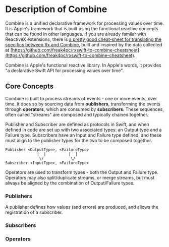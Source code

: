 # Description of Combine

Combine is a unified declarative framework for processing values over time. It is Apple's framework that
is built using the functional reactive concepts that can be found in other languages. If you are already familar
with ReactiveX extensions, there is [a pretty good cheat-sheet for translating the specifics between Rx and Combine](https://medium.com/gett-engineering/rxswift-to-apples-combine-cheat-sheet-e9ce32b14c5b), built and inspired by
the data collected at [https://github.com/freak4pc/rxswift-to-combine-cheatsheet](https://github.com/freak4pc/rxswift-to-combine-cheatsheet).

Combine is Apple's functional reactive library. In Apple's words, it provides "a declarative Swift API
for processing values over time".

## Core Concepts

Combine is built to process streams of events - one or more events, over time. It does so by sourcing data from **publishers**, transforming the events through **operators**, which are consumed by **subscribers**. These sequences, often called "streams" are composed and typically chained together.

Publisher and Subscriber are defined as protocols in Swift, and when defined in code are set up with two associated types: an Output type and a Failure type. Subscribers have an Input and Failure type defined, and these must align to the publisher types for the two to be composed together.

```
Publisher <OutputType>, <FailureType>
              |  |          |  |
               \/            \/
Subscriber <InputType>, <FailureType>
```

Operators are used to transform types - both the Output and Failure type. Operators may also split/duplicate streams, or merge streams, but must always be aligned by the combination of Output/Failure types.

### Publishers

A publisher defines how values (and errors) are produced, and allows the registration of a subscriber.

### Subscribers

### Operators